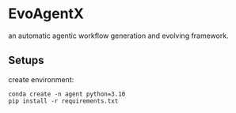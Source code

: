 
# EvoAgentX 
an automatic agentic workflow generation and evolving framework. 


## Setups 
create environment: 
```
conda create -n agent python=3.10 
pip install -r requirements.txt 
```